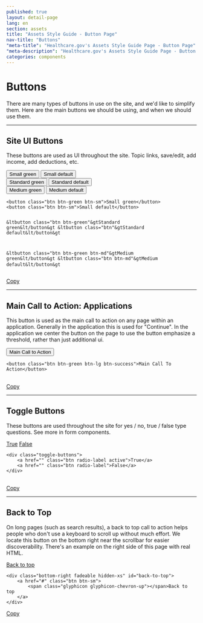 ```yaml
---
published: true
layout: detail-page
lang: en
section: assets
title: "Assets Style Guide - Button Page"
nav-title: "Buttons"
"meta-title": "Healthcare.gov's Assets Style Guide Page - Button Page"
"meta-description": "Healthcare.gov's Assets Style Guide Page - Button Page"
categories: components
---
```


# Buttons

<div class="intro">
There are many types of buttons in use on the site, and we'd like to simplify them. Here are the main buttons we should be using, and when we should use them.
</div>

<hr class="hr" />

## Site UI Buttons

These buttons are used as UI throughout the site. Topic links, save/edit, add income, add deductions, etc.

<div class="code-wrapper">
<div class="preview">
	<div class="line clearfix">
		<button class="btn btn-green btn-sm">Small green</button>
		<button class="btn btn-sm">Small default</button>
	</div>
	<div class="line clearfix">
		<button class="btn btn-green">Standard green</button>
		<button class="btn">Standard default</button>
	</div>
	<div class="clearfix">
		<button class="btn btn-green btn-md">Medium green</button>
		<button class="btn btn-md">Medium default</button>
	</div>
</div>
<pre>
<code id="button-code">&ltbutton class="btn btn-green btn-sm"&gtSmall green&lt/button&gt
&ltbutton class="btn btn-sm"&gtSmall default&lt/button&gt

&ltbutton class="btn btn-green"&gtStandard green&lt/button&gt
&ltbutton class="btn"&gtStandard default&lt/button&gt

&ltbutton class="btn btn-green btn-md"&gtMedium green&lt/button&gt
&ltbutton class="btn btn-md"&gtMedium default&lt/button&gt</code>
</pre>
<a href="javascript:;" class="copy-button" title="Click to copy me." data-clipboard-target="button-code">Copy</a>
</div>

* * *

## Main Call to Action: Applications

This button is used as the main call to action on any page within an application. Generally in the application this is used for "Continue". In the application we center the button on the page to use the button emphasize a threshold, rather than just additional ui.

<div class="code-wrapper">
<div class="preview">
	<button class="btn btn-green btn-lg btn-success">Main Call to Action</button>
</div>
<pre>
<code id="cta-code">&ltbutton class="btn btn-green btn-lg btn-success"&gtMain Call To Action&lt/button&gt
</code>
</pre>
<a href="javascript:;" class="copy-button" title="Click to copy me." data-clipboard-target="cta-code">Copy</a>
</div>

* * *

## Toggle Buttons

These buttons are used throughout the site for yes / no, true / false type questions. See more in form components.

<div class="code-wrapper">
<div class="preview">
	<div class="toggle-buttons">
		<a href="" class="btn radio-label active">True</a>
		<a href="" class="btn radio-label">False</a>
	</div>
</div>
<pre>
<code id="toggle-code">&ltdiv class="toggle-buttons"&gt
	&lta href="" class="btn radio-label active"&gtTrue&lt/a&gt
	&lta href="" class="btn radio-label"&gtFalse&lt/a&gt
&lt/div&gt
</code>
</pre>
<a href="javascript:;" class="copy-button" title="Click to copy me." data-clipboard-target="toggle-code">Copy</a>
</div>

* * *

## Back to Top

On long pages (such as search results), a back to top call to action helps people who don't use a keyboard to scroll up without much effort. We locate this button on the bottom right near the scrollbar for easier discoverability. There's an example on the right side of this page with real HTML.

<div class="code-wrapper">
<div class="preview">
	<div class="bottom-right fadeable hidden-xs" id="back-to-top">
		<a href="#" class="btn btn-sm">
			<span class="glyphicon glyphicon-chevron-up"></span>Back to top
		</a>
	</div>
</div>
<pre>
<code id="top-code">&ltdiv class="bottom-right fadeable hidden-xs" id="back-to-top"&gt
	&lta href="#" class="btn btn-sm"&gt
		&ltspan class="glyphicon glyphicon-chevron-up"&gt&lt/span&gtBack to top
	&lt/a&gt
&lt/div&gt</code>
</pre>
<a href="javascript:;" class="copy-button" title="Click to copy me." data-clipboard-target="top-code">Copy</a>
</div>